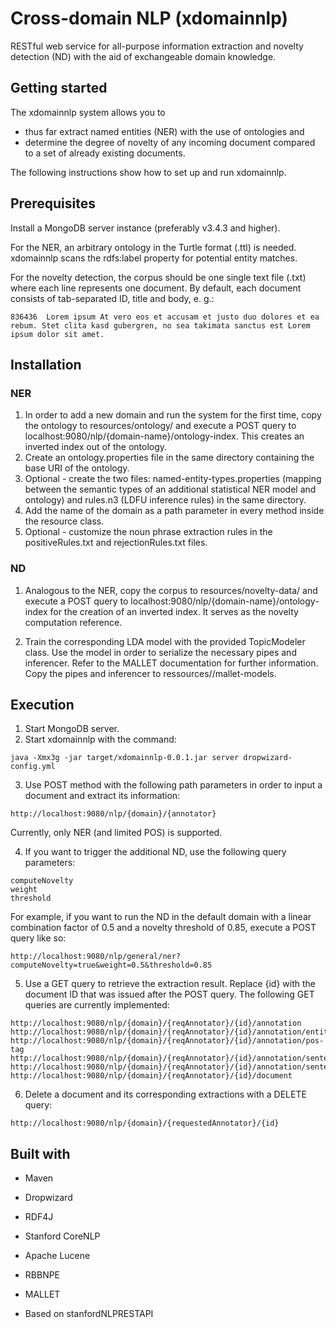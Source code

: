 # Cross-domain NLP (xdomainnlp)

RESTful web service for all-purpose information extraction and novelty detection (ND) with the aid of exchangeable domain knowledge.

## Getting started

The xdomainnlp system allows you to
* thus far extract named entities (NER) with the use of ontologies and
* determine the degree of novelty of any incoming document compared to a set of already existing documents.

The following instructions show how to set up and run xdomainnlp.

## Prerequisites

Install a MongoDB server instance (preferably v3.4.3 and higher).

For the NER, an arbitrary ontology in the Turtle format (.ttl) is needed. xdomainnlp scans the rdfs:label property for potential entity matches.

For the novelty detection, the corpus should be one single text file (.txt) where each line represents one document. By default, each document consists of tab-separated ID, title and body, e. g.:

```
836436	Lorem ipsum	At vero eos et accusam et justo duo dolores et ea rebum. Stet clita kasd gubergren, no sea takimata sanctus est Lorem ipsum dolor sit amet.
```

## Installation

### NER

1) In order to add a new domain and run the system for the first time, copy the ontology to resources/ontology/<domain-name> and execute a POST query to localhost:9080/nlp/{domain-name}/ontology-index. This creates an inverted index out of the ontology.
2) Create an ontology.properties file in the same directory containing the base URI of the ontology.
3) Optional - create the two files: named-entity-types.properties (mapping between the semantic types of an additional statistical NER model and ontology) and rules.n3 (LDFU inference rules) in the same directory.
4) Add the name of the domain as a path parameter in every method inside the resource class.
5) Optional - customize the noun phrase extraction rules in the positiveRules.txt and rejectionRules.txt files.

### ND

1) Analogous to the NER, copy the corpus to resources/novelty-data/<domain-name> and execute a POST query to localhost:9080/nlp/{domain-name}/ontology-index for the creation of an inverted index. It serves as the novelty computation reference.

2) Train the corresponding LDA model with the provided TopicModeler class. Use the model in order to serialize the necessary pipes and inferencer. Refer to the MALLET documentation for further information. Copy the pipes and inferencer to ressources/<domain-name>/mallet-models.

## Execution

1) Start MongoDB server.
2) Start xdomainnlp with the command:

```
java -Xmx3g -jar target/xdomainnlp-0.0.1.jar server dropwizard-config.yml
```

3) Use POST method with the following path parameters in order to input a document and extract its information:

```
http://localhost:9080/nlp/{domain}/{annotator}
```

Currently, only NER (and limited POS) is supported.

4) If you want to trigger the additional ND, use the following query parameters:

```
computeNovelty
weight
threshold
```

For example, if you want to run the ND in the default domain with a linear combination factor of 0.5 and a novelty threshold of 0.85, execute a POST query like so:

```
http://localhost:9080/nlp/general/ner?computeNovelty=true&weight=0.5&threshold=0.85
```

5) Use a GET query to retrieve the extraction result. Replace {id} with the document ID that was issued after the POST query. The following GET queries are currently implemented:

```
http://localhost:9080/nlp/{domain}/{reqAnnotator}/{id}/annotation
http://localhost:9080/nlp/{domain}/{reqAnnotator}/{id}/annotation/entity
http://localhost:9080/nlp/{domain}/{reqAnnotator}/{id}/annotation/pos-tag
http://localhost:9080/nlp/{domain}/{reqAnnotator}/{id}/annotation/sentence
http://localhost:9080/nlp/{domain}/{reqAnnotator}/{id}/annotation/sentence/{sentenceIndex}
http://localhost:9080/nlp/{domain}/{reqAnnotator}/{id}/document
```

6) Delete a document and its corresponding extractions with a DELETE query:

```
http://localhost:9080/nlp/{domain}/{requestedAnnotator}/{id}
```

## Built with

* Maven
* Dropwizard
* RDF4J
* Stanford CoreNLP
* Apache Lucene
* RBBNPE
* MALLET

* Based on stanfordNLPRESTAPI